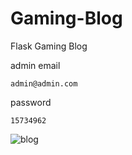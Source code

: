 # Gaming-Blog
Flask Gaming Blog

admin email
```
admin@admin.com
```
password
```
15734962
```

![blog](https://drive.google.com/file/d/1Gqec4q2n-PUxhGZ-h57omnkgfP0D6IUp/view?usp=sharing)
